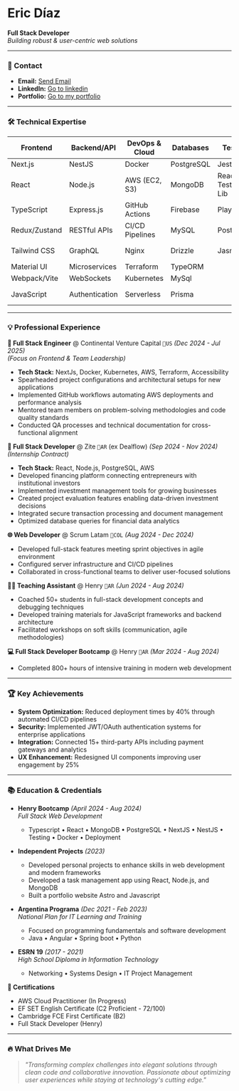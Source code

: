 # Eric Díaz  
**Full Stack Developer**  
*Building robust & user-centric web solutions*

---

### 📍 Contact  
- **Email:** [Send Email](mailto:ericdiazeuka@gmail.com)  
- **LinkedIn:** [Go to linkedin](http://www.linkedin.com/in/eric-diaz-euka)
- **Portfolio:** [Go to my portfolio](https://ericdiazportfolio.vercel.app)

---

### 🛠️ Technical Expertise  

| **Frontend**       | **Backend/API**     | **DevOps & Cloud** | **Databases**     | **Testing**       | **UX/UI Tools**   |
|--------------------|---------------------|--------------------|-------------------|-------------------|-------------------|
| Next.js            | NestJS              | Docker             | PostgreSQL        | Jest              | Figma            |
| React              | Node.js             | AWS (EC2, S3)      | MongoDB           | React Testing Lib | Adobe Photoshop  |
| TypeScript         | Express.js          | GitHub Actions     | Firebase          | Playwright        | Adobe Illustrator|
| Redux/Zustand      | RESTful APIs        | CI/CD Pipelines    | MySQL             | Postman           | User Testing     |
| Tailwind CSS       | GraphQL             | Nginx              | Drizzle           | Jasmine           | Responsive Design|
| Material UI        | Microservices       | Terraform          | TypeORM           |                   | Accessibility    |
| Webpack/Vite       | WebSockets          | Kubernetes         | MySql             |                   | Wireframing      |
| JavaScript         | Authentication      | Serverless         | Prisma            |                   | Design Systems   |

---

### 💡 Professional Experience  

**🧩 Full Stack Engineer** @ Continental Venture Capital `📍US` *(Dec 2024 - Jul 2025)*  
*(Focus on Frontend & Team Leadership)*
- **Tech Stack:** NextJs, Docker, Kubernetes, AWS, Terraform, Accessibility
- Spearheaded project configurations and architectural setups for new applications  
- Implemented GitHub workflows automating AWS deployments and performance analysis  
- Mentored team members on problem-solving methodologies and code quality standards  
- Conducted QA processes and technical documentation for cross-functional alignment

**🚀 Full Stack Developer** @ Zite `📍AR` (ex Dealflow) *(Sep 2024 - Nov 2024)*  
*(Internship Contract)*  
- **Tech Stack:** React, Node.js, PostgreSQL, AWS  
- Developed financing platform connecting entrepreneurs with institutional investors  
- Implemented investment management tools for growing businesses  
- Created project evaluation features enabling data-driven investment decisions  
- Integrated secure transaction processing and document management  
- Optimized database queries for financial data analytics 

**🌐 Web Developer** @ Scrum Latam `📍COL` *(Aug 2024 - Dec 2024)*  
- Developed full-stack features meeting sprint objectives in agile environment  
- Configured server infrastructure and CI/CD pipelines  
- Collaborated in cross-functional teams to deliver user-focused solutions  

**👨‍🏫 Teaching Assistant** @ Henry `📍AR` *(Jun 2024 - Aug 2024)*  
- Coached 50+ students in full-stack development concepts and debugging techniques  
- Developed training materials for JavaScript frameworks and backend architecture  
- Facilitated workshops on soft skills (communication, agile methodologies)  

**💻 Full Stack Developer Bootcamp** @ Henry `📍AR` *(Mar 2024 - Aug 2024)*  
- Completed 800+ hours of intensive training in modern web development  

---

### 🏆 Key Achievements  
- **System Optimization:** Reduced deployment times by 40% through automated CI/CD pipelines  
- **Security:** Implemented JWT/OAuth authentication systems for enterprise applications  
- **Integration:** Connected 15+ third-party APIs including payment gateways and analytics  
- **UX Enhancement:** Redesigned UI components improving user engagement by 25%  

---

### 📚 Education & Credentials  
- **Henry Bootcamp** *(April 2024 - Aug 2024)*  
  *Full Stack Web Development*  
  - Typescript • React • MongoDB • PostgreSQL • NextJS • NestJS • Testing • Docker • Deployment

- **Independent Projects** *(2023)*  
  - Developed personal projects to enhance skills in web development and modern frameworks
  - Developed a task management app using React, Node.js, and MongoDB
  - Built a portfolio website Astro and Javascript

- **Argentina Programa** *(Dec 2021 - Feb 2023)*  
  *National Plan for IT Learning and Training*  
  - Focused on programming fundamentals and software development
  - Java • Angular • Spring boot • Python

- **ESRN 19** *(2017 - 2021)*  
  *High School Diploma in Information Technology*  
  - Networking • Systems Design • IT Project Management

**📜 Certifications**  
- AWS Cloud Practitioner (In Progress)  
- EF SET English Certificate (C2 Proficient - 72/100)  
- Cambridge FCE First Certificate (B2)  
- Full Stack Developer (Henry)  

---

### 🔥 What Drives Me  
> *"Transforming complex challenges into elegant solutions through clean code and collaborative innovation. Passionate about optimizing user experiences while staying at technology's cutting edge."*  
